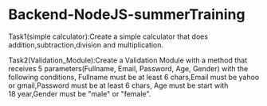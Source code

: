 # Backend-NodeJS-summerTraining

Task1(simple calculator):Create a simple calculator that does addition,subtraction,division and multiplication.

Task2(Validation_Module):Create a Validation Module with a method that receives 5 parameters(Fullname, Email, Password, Age, Gender) with the following conditions,
Fullname must be at least 6 chars,Email must be yahoo or gmail,Password must be at least 6 chars, Age must be start with 18 year,Gender must be "male" or "female".
